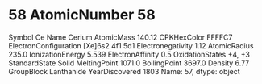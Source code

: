 # 58 AtomicNumber                          58
Symbol                                Ce
Name                              Cerium
AtomicMass                        140.12
CPKHexColor                       FFFFC7
ElectronConfiguration    [Xe]6s2 4f1 5d1
Electronegativity                   1.12
AtomicRadius                       235.0
IonizationEnergy                   5.539
ElectronAffinity                     0.5
OxidationStates                   +4, +3
StandardState                      Solid
MeltingPoint                      1071.0
BoilingPoint                      3697.0
Density                             6.77
GroupBlock                    Lanthanide
YearDiscovered                      1803
Name: 57, dtype: object